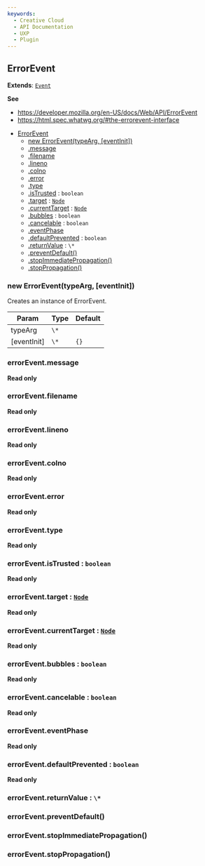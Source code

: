 ```yaml
---
keywords:
  - Creative Cloud
  - API Documentation
  - UXP
  - Plugin
---
```



<a name="errorevent" id="errorevent"></a>

## ErrorEvent

**Extends**: [`Event`](#event)

**See**

- https://developer.mozilla.org/en-US/docs/Web/API/ErrorEvent
- https://html.spec.whatwg.org/#the-errorevent-interface

* [ErrorEvent](#ErrorEvent)
    * [new ErrorEvent(typeArg, [eventInit])](#new-errorevent-new)
    * [.message](#errorevent-message)
    * [.filename](#errorevent-filename)
    * [.lineno](#errorevent-lineno)
    * [.colno](#errorevent-colno)
    * [.error](#errorevent-error)
    * [.type](#event-type)
    * [.isTrusted](#event-istrusted) : `boolean`
    * [.target](#Event+target) : [`Node`](#node)
    * [.currentTarget](#Event+currentTarget) : [`Node`](#node)
    * [.bubbles](#event-bubbles) : `boolean`
    * [.cancelable](#event-cancelable) : `boolean`
    * [.eventPhase](#event-eventphase)
    * [.defaultPrevented](#event-defaultprevented) : `boolean`
    * [.returnValue](#event-returnvalue) : `\*`
    * [.preventDefault()](#event-preventdefault)
    * [.stopImmediatePropagation()](#event-stopimmediatepropagation)
    * [.stopPropagation()](#event-stoppropagation)

<a name="new-errorevent-new" id="new-errorevent-new"></a>

### new ErrorEvent(typeArg, [eventInit])
Creates an instance of ErrorEvent.

| Param | Type | Default |
| --- | --- | --- |
| typeArg | `\*` |  |
| [eventInit] | `\*` | `{}` |

<a name="errorevent-message" id="errorevent-message"></a>

### errorEvent.message

**Read only**

<a name="errorevent-filename" id="errorevent-filename"></a>

### errorEvent.filename

**Read only**

<a name="errorevent-lineno" id="errorevent-lineno"></a>

### errorEvent.lineno

**Read only**

<a name="errorevent-colno" id="errorevent-colno"></a>

### errorEvent.colno

**Read only**

<a name="errorevent-error" id="errorevent-error"></a>

### errorEvent.error

**Read only**

<a name="event-type" id="event-type"></a>

### errorEvent.type

**Read only**

<a name="event-istrusted" id="event-istrusted"></a>

### errorEvent.isTrusted : `boolean`

**Read only**

<a name="event-target" id="event-target"></a>

### errorEvent.target : [`Node`](#node)

**Read only**

<a name="event-currenttarget" id="event-currenttarget"></a>

### errorEvent.currentTarget : [`Node`](#node)

**Read only**

<a name="event-bubbles" id="event-bubbles"></a>

### errorEvent.bubbles : `boolean`

**Read only**

<a name="event-cancelable" id="event-cancelable"></a>

### errorEvent.cancelable : `boolean`

**Read only**

<a name="event-eventphase" id="event-eventphase"></a>

### errorEvent.eventPhase

**Read only**

<a name="event-defaultprevented" id="event-defaultprevented"></a>

### errorEvent.defaultPrevented : `boolean`

**Read only**

<a name="event-returnvalue" id="event-returnvalue"></a>

### errorEvent.returnValue : `\*`

<a name="event-preventdefault" id="event-preventdefault"></a>

### errorEvent.preventDefault()

<a name="event-stopimmediatepropagation" id="event-stopimmediatepropagation"></a>

### errorEvent.stopImmediatePropagation()

<a name="event-stoppropagation" id="event-stoppropagation"></a>

### errorEvent.stopPropagation()

